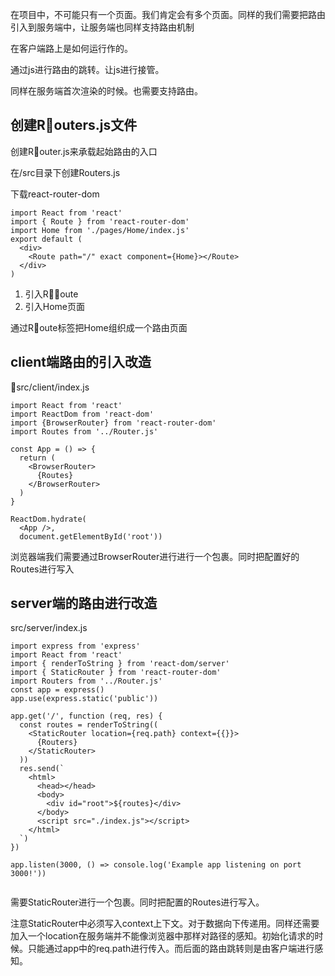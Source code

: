 在项目中，不可能只有一个页面。我们肯定会有多个页面。同样的我们需要把路由引入到服务端中，让服务端也同样支持路由机制

在客户端路上是如何运行作的。

通过js进行路由的跳转。让js进行接管。

同样在服务端首次渲染的时候。也需要支持路由。

## 创建Routers.js文件

创建Router.js来承载起始路由的入口

在/src目录下创建Routers.js

下载react-router-dom

```
import React from 'react'
import { Route } from 'react-router-dom'
import Home from './pages/Home/index.js'
export default (
  <div>
    <Route path="/" exact component={Home}></Route>
  </div>
)
```

1. 引入Route
2. 引入Home页面

通过Route标签把Home组织成一个路由页面

## client端路由的引入改造

src/client/index.js

```
import React from 'react'
import ReactDom from 'react-dom'
import {BrowserRouter} from 'react-router-dom'
import Routes from '../Router.js'

const App = () => {
  return (
    <BrowserRouter>
      {Routes}
    </BrowserRouter>
  )
}

ReactDom.hydrate(
  <App />,
  document.getElementById('root'))
```

浏览器端我们需要通过BrowserRouter进行进行一个包裹。同时把配置好的Routes进行写入


## server端的路由进行改造

src/server/index.js

```
import express from 'express'
import React from 'react'
import { renderToString } from 'react-dom/server'
import { StaticRouter } from 'react-router-dom'
import Routers from '../Router.js'
const app = express()
app.use(express.static('public'))

app.get('/', function (req, res) {
  const routes = renderToString((
    <StaticRouter location={req.path} context={{}}>
      {Routers}
    </StaticRouter>
  ))
  res.send(`
    <html>
      <head></head>
      <body>
        <div id="root">${routes}</div>
      </body>
      <script src="./index.js"></script>
    </html>
  `)
})

app.listen(3000, () => console.log('Example app listening on port 3000!'))


```

需要StaticRouter进行一个包裹。同时把配置的Routes进行写入。

注意StaticRouter中必须写入context上下文。对于数据向下传递用。同样还需要加入一个location在服务端并不能像浏览器中那样对路径的感知。初始化请求的时候。只能通过app中的req.path进行传入。而后面的路由跳转则是由客户端进行感知。